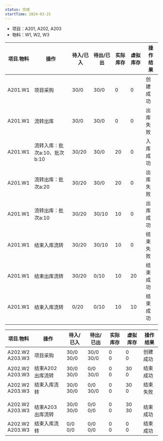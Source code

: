 ```yaml
---
status: 完成
startTime: 2024-03-25
---
```


- 项目：A201, A202, A203
- 物料：W1, W2, W3

| 项目.物料 | 操作 | 待入/已入 | 待出/已出 | 实际库存 | 虚拟库存 | 操作结果 |
| ---- | ---- | ---- | ---- | ---- | ---- | ---- |
| A201.W1 | 项目采购 | 30/0 | 30/0 | 0 | 0 | 创建成功 |
| A201.W1 | 流转出库 | 30/0 | 30/0 | 0 | 0 | 出库失败 |
| A201.W1 | 流转入库：批次a:10、批次b:10 | 30/20 | 30/0 | 20 | 0 | 入库成功 |
| A201.W1 | 流转出库：批次a:20 | 30/20 | 30/0 | 20 | 0 | 出库失败 |
| A201.W1 | 流转出库：批次a:10 | 30/20 | 30/10 | 10 | 0 | 出库成功 |
| A201.W1 | 结束入库流转 | 30/20 | 30/10 | 10 | 0 | 结束失败 |
| A201.W1 | 结束出库流转 | 30/20 | 0/10 | 10 | 20 | 结束成功 |
| A201.W1 | 结束入库流转 | 0/20 | 0/10 | 10 | 10 | 结束成功 |
|  |  |  |  |  |  |  |

| 项目.物料 | 操作 | 待入/已入 | 待出/已出 | 实际库存 | 虚拟库存 | 操作结果 |
| ---- | ---- | ---- | ---- | ---- | ---- | ---- |
| A202.W2<br>A203.W3 | 项目采购 | 30/0<br>30/0 | 30/0<br>30/0 | 0<br>0 | 0<br>0 | 创建成功 |
| A202.W2<br>A203.W3 | 结束A202出库流转 | 30/0<br>30/0 | 0/0<br>30/0 | 0<br>0 | 30<br>0 | 结束成功 |
| A202.W2<br>A203.W3 | 结束入库流转 | 30/0<br>30/0 | 0/0<br>30/0 | 0<br>0 | 30<br>0 | 结束失败 |
| A202.W2<br>A203.W3 | <br>结束A203出库流转 | 30/0<br>30/0 | 0/0<br>0/0 | 0<br>0 | 30<br>30 | <br>结束成功 |
| A202.W2<br>A203.W3 | 结束入库流转 | 0/0<br>0/0 | 0/0<br>0/0 | 0<br>0 | 0<br>0 | 结束成功 |
